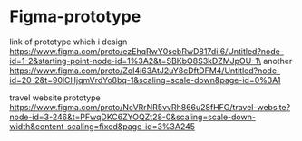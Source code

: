 # Figma-prototype
link of prototype which i design 
https://www.figma.com/proto/ezEhqRwY0sebRwD817diI6/Untitled?node-id=1-2&starting-point-node-id=1%3A2&t=SBKbO8S3kDZMJpOU-1\
another 
https://www.figma.com/proto/ZoI4i63AtJ2uY8cDftDFM4/Untitled?node-id=20-2&t=90lCHjqmVrdYo8bq-1&scaling=scale-down&page-id=0%3A1

travel website prototype
https://www.figma.com/proto/NcVRrNR5vvRh866u28fHFG/travel-website?node-id=3-246&t=PFwqDKC6ZYOQZt28-0&scaling=scale-down-width&content-scaling=fixed&page-id=3%3A245
